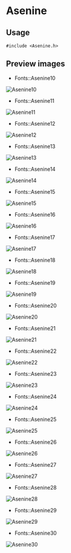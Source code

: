 Asenine
==========

Usage
------

    #include <Asenine.h>

Preview images
--------------
* Fonts::Asenine10 

![Asenine10](https://raw.githubusercontent.com/Cariad/Asenine/master/Preview/Asenine10.png)

* Fonts::Asenine11 

![Asenine11](https://raw.githubusercontent.com/Cariad/Asenine/master/Preview/Asenine11.png)

* Fonts::Asenine12 

![Asenine12](https://raw.githubusercontent.com/Cariad/Asenine/master/Preview/Asenine12.png)

* Fonts::Asenine13 

![Asenine13](https://raw.githubusercontent.com/Cariad/Asenine/master/Preview/Asenine13.png)

* Fonts::Asenine14 

![Asenine14](https://raw.githubusercontent.com/Cariad/Asenine/master/Preview/Asenine14.png)

* Fonts::Asenine15 

![Asenine15](https://raw.githubusercontent.com/Cariad/Asenine/master/Preview/Asenine15.png)

* Fonts::Asenine16 

![Asenine16](https://raw.githubusercontent.com/Cariad/Asenine/master/Preview/Asenine16.png)

* Fonts::Asenine17 

![Asenine17](https://raw.githubusercontent.com/Cariad/Asenine/master/Preview/Asenine17.png)

* Fonts::Asenine18 

![Asenine18](https://raw.githubusercontent.com/Cariad/Asenine/master/Preview/Asenine18.png)

* Fonts::Asenine19 

![Asenine19](https://raw.githubusercontent.com/Cariad/Asenine/master/Preview/Asenine19.png)

* Fonts::Asenine20 

![Asenine20](https://raw.githubusercontent.com/Cariad/Asenine/master/Preview/Asenine20.png)

* Fonts::Asenine21 

![Asenine21](https://raw.githubusercontent.com/Cariad/Asenine/master/Preview/Asenine21.png)

* Fonts::Asenine22 

![Asenine22](https://raw.githubusercontent.com/Cariad/Asenine/master/Preview/Asenine22.png)

* Fonts::Asenine23 

![Asenine23](https://raw.githubusercontent.com/Cariad/Asenine/master/Preview/Asenine23.png)

* Fonts::Asenine24 

![Asenine24](https://raw.githubusercontent.com/Cariad/Asenine/master/Preview/Asenine24.png)

* Fonts::Asenine25 

![Asenine25](https://raw.githubusercontent.com/Cariad/Asenine/master/Preview/Asenine25.png)

* Fonts::Asenine26 

![Asenine26](https://raw.githubusercontent.com/Cariad/Asenine/master/Preview/Asenine26.png)

* Fonts::Asenine27 

![Asenine27](https://raw.githubusercontent.com/Cariad/Asenine/master/Preview/Asenine27.png)

* Fonts::Asenine28 

![Asenine28](https://raw.githubusercontent.com/Cariad/Asenine/master/Preview/Asenine28.png)

* Fonts::Asenine29 

![Asenine29](https://raw.githubusercontent.com/Cariad/Asenine/master/Preview/Asenine29.png)

* Fonts::Asenine30 

![Asenine30](https://raw.githubusercontent.com/Cariad/Asenine/master/Preview/Asenine30.png)

